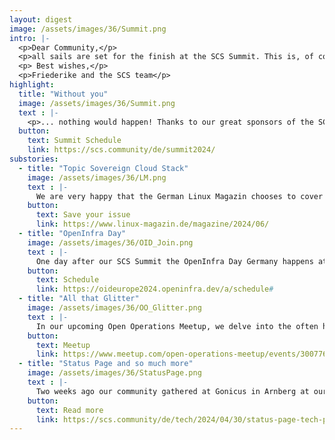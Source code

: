 ```yaml
---
layout: digest
image: /assets/images/36/Summit.png
intro: |-
  <p>Dear Community,</p>
  <p>all sails are set for the finish at the SCS Summit. This is, of course, our highlight in this Spring. But this is not our only topic! We had a wonderful fourth Community Hackathon (see below), we had a talk at the OCP Summit, we will be at the OpenInfra Days in Germany, France, Hungary, at the Cloud Expo Europe... SCS is here to stay! Be invited to stay with us!</p>
  <p> Best wishes,</p>
  <p>Friederike and the SCS team</p>
highlight:
  title: "Without you"
  image: /assets/images/36/Summit.png
  text : |-
    <p>... nothing would happen! Thanks to our great sponsors of the SCS Summit 2024. But also to the whole SCS team and our wonderful community. With you we were able to set up an insightful program with exeptional speakers. With you we will learn about our progress, our future, our partners and dive into the global setup for digital sovereign infrastructure.</p>
  button:
    text: Summit Schedule
    link: https://scs.community/de/summit2024/
substories:
  - title: "Topic Sovereign Cloud Stack"
    image: /assets/images/36/LM.png
    text : |-
      We are very happy that the German Linux Magazin chooses to cover their June issue with SCS! We and our partners introduce SCS, the idea, the advantages, the project as publicly funded software, Cluster Stacks, ... Maybe you also learn something new about your favorite open source project.
    button: 
      text: Save your issue
      link: https://www.linux-magazin.de/magazine/2024/06/
  - title: "OpenInfra Day"
    image: /assets/images/36/OID_Join.png
    text : |-
      One day after our SCS Summit the OpenInfra Day Germany happens at the same venue. Thanks to really fantastic proposals the team of OIF, GUUG and SCS configured a great schedule for this day, too. Thanks to wonderful and enganged [sponsors](https://oideurope2024.openinfra.dev/germany/) we are able to invite you! Join us in Berlin.  
    button:
      text: Schedule 
      link: https://oideurope2024.openinfra.dev/a/schedule#
  - title: "All that Glitter"
    image: /assets/images/36/OO_Glitter.png
    text : |-
      In our upcoming Open Operations Meetup, we delve into the often hidden security risks in software development. Using a low-code platform as an example, we illuminate how thorough security analysis can expose significant flaws that would otherwise remain undiscovered. Do you want to join the discussion?
    button:
      text: Meetup
      link: https://www.meetup.com/open-operations-meetup/events/300776835/
  - title: "Status Page and so much more"
    image: /assets/images/36/StatusPage.png
    text : |-
      Two weeks ago our community gathered at Gonicus in Arnberg at our fourth community hackathon! Besides our intense hacking activities we had some attention from the outside: Maik Außendorfer MdB of Bündnis 90/Grüne visited us to learn about SCS, digital sovereignty and independence. Another visitor was Torsten Koch, editor from Westfalenpost who wrote a great [summary](https://www.wp.de/staedte/arnsberg/article242122804/Hackathon-bei-Gonicus-in-Neheim-Bis-die-Finger-bluten.html) of SCS and our Hackathon. But of course we also produced some great [stuff](https://input.scs.community/Hy0HqULMTGeeVIcy0vmBgA#), like the Status Page.
    button:
      text: Read more
      link: https://scs.community/de/tech/2024/04/30/status-page-tech-preview-release/
---
```

